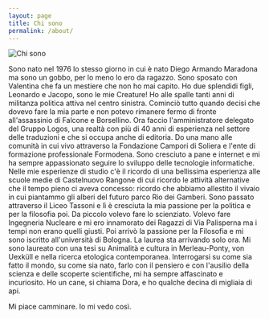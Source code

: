 ```yaml
---
layout: page
title: Chi sono
permalink: /about/
---
```

![Chi sono](/assets/unnamed.jpg)


Sono nato nel 1976 lo stesso giorno in cui è nato Diego Armando Maradona ma sono un gobbo, per lo meno lo ero da ragazzo.
Sono sposato con Valentina che fa un mestiere che non ho mai capito.
Ho due splendidi figli, Leonardo e Jacopo, sono le mie Creature!
Ho alle spalle tanti anni di militanza politica attiva nel centro sinistra. Cominciò tutto quando decisi che dovevo fare la mia parte e non potevo rimanere fermo di fronte all'assassinio di Falcone e Borsellino.
Ora faccio l'amministratore delegato del Gruppo Logos, una realtà con più di 40 anni di esperienza nel settore delle traduzioni e che si occupa anche di editoria.
Do una mano alle comunità in cui vivo attraverso la Fondazione Campori di Soliera e l'ente di formazione professionale Formodena.
Sono cresciuto a pane e internet e mi ha sempre appassionato seguire lo sviluppo delle tecnologie informatiche.
Nelle mie esperienze di studio c'è il ricordo di una bellissima esperienza alle scuole medie di Castelnuovo Rangone di cui ricordo le attività alternative che il tempo pieno ci aveva concesso: ricordo che abbiamo allestito il vivaio in cui piantammo gli alberi del futuro parco Rio dei Gamberi.  Sono passato attraverso il Liceo Tassoni e lì è cresciuta la mia passione per la politica e per la filosofia poi.
Da piccolo volevo fare lo scienziato. Volevo fare Ingegneria Nucleare e mi ero innamorato dei Ragazzi di Via Palisperna ma i tempi non erano quelli giusti.
Poi arrivò la passione per la Filosofia e mi sono iscritto all'università di Bologna.
La laurea sta arrivando solo ora.  Mi sono laureato con una tesi su Animalità e cultura in Merleau-Ponty, von Uexküll e nella ricerca
etologica contemporanea.
Interrogarsi su come sia fatto il mondo, su come sia nato, farlo con il pensiero e con l'ausilio della scienza e delle scoperte scientifiche, mi ha sempre affascinato e incuriosito.
Ho un cane, si chiama Dora, e ho qualche decina di migliaia di api.

Mi piace camminare.
Io mi vedo così.
